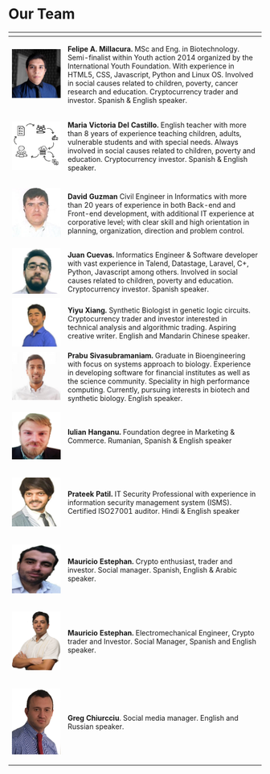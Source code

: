 # Our Team

<table>
  <thead>
    <tr>
      <th style="text-align:left"></th>
      <th style="text-align:left"><b></b>
      </th>
    </tr>
  </thead>
  <tbody>
    <tr>
      <td style="text-align:left">
        <p></p>
        <p>
          <img src="../.gitbook/assets/image (24).png" alt/>
        </p>
        <p></p>
      </td>
      <td style="text-align:left">
        <p><b>Felipe A. Millacura.</b> MSc and Eng. in Biotechnology. Semi-finalist
          within Youth action 2014 organized by the International Youth Foundation.
          With experience in HTML5, CSS, Javascript, Python and Linux OS. Involved
          in social causes related to children, poverty, cancer research and education.
          Cryptocurrency trader and investor. Spanish & English speaker.</p>
        <p></p>
      </td>
    </tr>
    <tr>
      <td style="text-align:left">
        <p></p>
        <p>
          <img src="../.gitbook/assets/image (1).png" alt/>
        </p>
        <p></p>
      </td>
      <td style="text-align:left"><b>Maria Victoria Del Castillo.</b> English teacher with more than 8 years
        of experience teaching children, adults, vulnerable students and with special
        needs. Always involved in social causes related to children, poverty and
        education. Cryptocurrency investor. Spanish & English speaker.</td>
    </tr>
    <tr>
      <td style="text-align:left">
        <p></p>
        <p>
          <img src="../.gitbook/assets/image (13).png" alt/>
        </p>
      </td>
      <td style="text-align:left"><b>David Guzman </b>Civil Engineer in Informatics with more than 20 years
        of experience in both Back-end and Front-end development, with additional
        IT experience at corporative level; with clear skill and high orientation
        in planning, organization, direction and problem control.</td>
    </tr>
    <tr>
      <td style="text-align:left">
        <img src="../.gitbook/assets/image (5).png" alt/>
      </td>
      <td style="text-align:left"><b>Juan Cuevas.</b> Informatics Engineer & Software developer with vast
        experience in Talend, Datastage, Laravel, C+, Python, Javascript among
        others. Involved in social causes related to children, poverty and education.
        Cryptocurrency investor. Spanish speaker.</td>
    </tr>
    <tr>
      <td style="text-align:left">
        <img src="../.gitbook/assets/image (23).png" alt/>
      </td>
      <td style="text-align:left"><b>Yiyu Xiang.</b> Synthetic Biologist in genetic logic circuits. Cryptocurrency
        trader and investor interested in technical analysis and algorithmic trading.
        Aspiring creative writer. English and Mandarin Chinese speaker.</td>
    </tr>
    <tr>
      <td style="text-align:left">
        <img src="../.gitbook/assets/image (16).png" alt/>
      </td>
      <td style="text-align:left"><b>Prabu Sivasubramaniam.</b> Graduate in Bioengineering with focus on
        systems approach to biology. Experience in developing software for financial
        institutes as well as the science community. Speciality in high performance
        computing. Currently, pursuing interests in biotech and synthetic biology.
        English speaker.</td>
    </tr>
    <tr>
      <td style="text-align:left">
        <p></p>
        <p>
          <img src="../.gitbook/assets/image (17).png" alt/>
        </p>
      </td>
      <td style="text-align:left"><b>Iulian Hanganu.</b> Foundation degree in Marketing & Commerce. Rumanian,
        Spanish & English speaker</td>
    </tr>
    <tr>
      <td style="text-align:left">
        <p></p>
        <p>
          <img src="../.gitbook/assets/image.png" alt/>
        </p>
      </td>
      <td style="text-align:left"><b>Prateek Patil.</b> IT Security Professional with experience in information
        security management system (ISMS). Certified ISO27001 auditor. Hindi &
        English speaker</td>
    </tr>
    <tr>
      <td style="text-align:left">
        <p></p>
        <p>
          <img src="../.gitbook/assets/image (4).png" alt/>
        </p>
      </td>
      <td style="text-align:left"><b>Mauricio Estephan.</b> Crypto enthusiast, trader and investor. Social
        manager. Spanish, English & Arabic speaker.</td>
    </tr>
    <tr>
      <td style="text-align:left">
        <p></p>
        <p>
          <img src="../.gitbook/assets/image (19).png" alt/>
        </p>
      </td>
      <td style="text-align:left"><b>Mauricio Estephan. </b>Electromechanical Engineer, Crypto trader and
        Investor. Social Manager, Spanish and English speaker.</td>
    </tr>
    <tr>
      <td style="text-align:left">
        <p></p>
        <p>
          <img src="../.gitbook/assets/image (2).png" alt/>
        </p>
      </td>
      <td style="text-align:left"><b>Greg Chiurcciu</b>. Social media manager. English and Russian speaker.</td>
    </tr>
  </tbody>
</table>